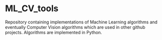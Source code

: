 # ML_CV_tools
Repository containing implementations of Machine Learning algorithms and eventually Computer Vision algorithms which are used in other github projects. Algorithms are implemented in Python.
